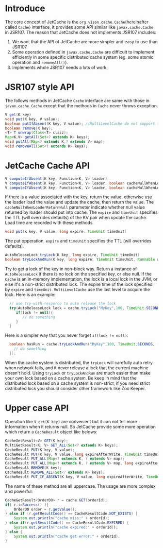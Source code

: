 
# Introduce
The core concept of JetCache is the ```org.vison.cache.Cache```(hereinafter called  ```Cache```) interface, it provides some API similar like ```javax.cache.Cache``` in JSR107. 
The reason that JetCache does not implements JSR107 includes:
1. We want that the API of JetCache are more simpler and easy to use than JSR107.
1. Some operation defined in ```javax.cache.Cache``` are difficult to implement efficiently in some specific distributed cache system (eg. some atomic operation and ```removeAll()```). 
1. Implements whole JSR107 needs a lots of work.

# JSR107 style API
The follows methods in JetCache ```Cache``` interface are same with those in ```javax.cache.Cache``` except that
the methods in ```Cache``` never throws exception. 
```java
V get(K key)
void put(K key, V value);
boolean putIfAbsent(K key, V value); //MultiLevelCache do not support this method
boolean remove(K key);
<T> T unwrap(Class<T> clazz);
Map<K,V> getAll(Set<? extends K> keys);
void putAll(Map<? extends K,? extends V> map);
void removeAll(Set<? extends K> keys);
```

# JetCache Cache API
```java
V computeIfAbsent(K key, Function<K, V> loader)
V computeIfAbsent(K key, Function<K, V> loader, boolean cacheNullWhenLoaderReturnNull)
V computeIfAbsent(K key, Function<K, V> loader, boolean cacheNullWhenLoaderReturnNull, long expire, TimeUnit timeUnit)
```
If there is a value associated with the key, return the value, 
otherwise use the loader load the value and update the cache, then return the value.
The ```cacheNullWhenLoaderReturnNull``` parameter indicate whether null value returned by loader should put into cache.
The ```expire``` and ```timeUnit``` specifies the TTL (will overrides defaults) of the KV pair when update the cache.
Load time are recorded with these methods. 

```java
void put(K key, V value, long expire, TimeUnit timeUnit)
```
The put opperation. ```expire``` and ```timeUnit``` specifies the TTL (will overrides defaults).

```java
AutoReleaseLock tryLock(K key, long expire, TimeUnit timeUnit)
boolean tryLockAndRun(K key, long expire, TimeUnit timeUnit, Runnable action)
```
Try to get a lock of the key in non-block way. 
Return a instance of ```AutoReleaseLock``` if there is no lock on the specified key, or else null. 
If the ```Cache``` is an in-memory implementation, the lock is a local lock in the JVM,
or else it's a non-strict distributed lock.
The expire time of the lock specified by ```expire``` and ```timeUnit```.
```MultiLevelCache``` use the last level to acquire the lock.
Here is an example:
```java
  // use try-with-resource to auto release the lock
  try(AutoReleaseLock lock = cache.tryLock("MyKey",100, TimeUnit.SECONDS)){
     if(lock != null){
        // do something
     }
  }
```
Here is a simpler way that you never forget ```if(lock != null)```:
```java
  boolean hasRun = cache.tryLockAndRun("MyKey",100, TimeUnit.SECONDS, () -> {
    // do something
  });
```
When the cache system is distributed, the ```tryLock``` will carefully auto retry when network fails, and it never release a lock that the current machine doesn't hold. Using ```tryLock``` or ```tryLockAndRun``` are much easier than make your own lock based on a cache system.
Be keep in mind that the distributed lock based on a cache system is non-strict, 
if you need strict distributed lock you should consider other framework like Zoo Keeper.

# Upper case API
Operation like ```V get(K key)``` are convenient but it can not tell more information when it returns null. 
So JetCache provide some more operation which return a ```CacheResult``` object like belows:
```java
CacheGetResult<V> GET(K key);
MultiGetResult<K, V> GET_ALL(Set<? extends K> keys);
CacheResult PUT(K key, V value);
CacheResult PUT(K key, V value, long expireAfterWrite, TimeUnit timeUnit);
CacheResult PUT_ALL(Map<? extends K, ? extends V> map);
CacheResult PUT_ALL(Map<? extends K, ? extends V> map, long expireAfterWrite, TimeUnit timeUnit);
CacheResult REMOVE(K key);
CacheResult REMOVE_ALL(Set<? extends K> keys);
CacheResult PUT_IF_ABSENT(K key, V value, long expireAfterWrite, TimeUnit timeUnit);
```

The name of these method are all uppercase. The usage are more complex and powerful:
```java
CacheGetResult<OrderDO> r = cache.GET(orderId);
if( r.isSuccess() ){
    OrderDO order = r.getValue();
} else if (r.getResultCode() == CacheResultCode.NOT_EXISTS) {
    System.out.println("cache miss:" + orderId);
} else if(r.getResultCode() == CacheResultCode.EXPIRED) {
    System.out.println("cache expired:" + orderId));
} else {
    System.out.println("cache get error:" + orderId);
}
```